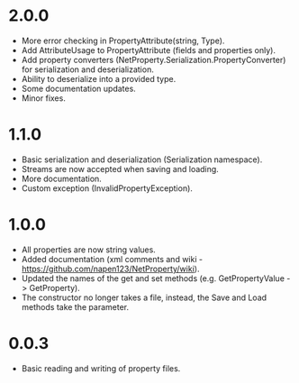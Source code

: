 # 2.0.0
* More error checking in PropertyAttribute(string, Type).
* Add AttributeUsage to PropertyAttribute (fields and properties only).
* Add property converters (NetProperty.Serialization.PropertyConverter) for serialization and deserialization.
* Ability to deserialize into a provided type.
* Some documentation updates.
* Minor fixes.

# 1.1.0
* Basic serialization and deserialization (Serialization namespace).
* Streams are now accepted when saving and loading.
* More documentation.
* Custom exception (InvalidPropertyException).

# 1.0.0
* All properties are now string values. 
* Added documentation (xml comments and wiki - https://github.com/napen123/NetProperty/wiki).
* Updated the names of the get and set methods (e.g. GetPropertyValue -> GetProperty).
* The constructor no longer takes a file, instead, the Save and Load methods take the parameter.

# 0.0.3
* Basic reading and writing of property files.
